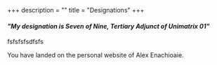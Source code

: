 +++
description = ""
title = "Designations"
+++

#### *"My designation is Seven of Nine, Tertiary Adjunct of Unimatrix 01"*  







fsfsfsfsdfsfs



You have landed on the personal website of Alex Enachioaie.
